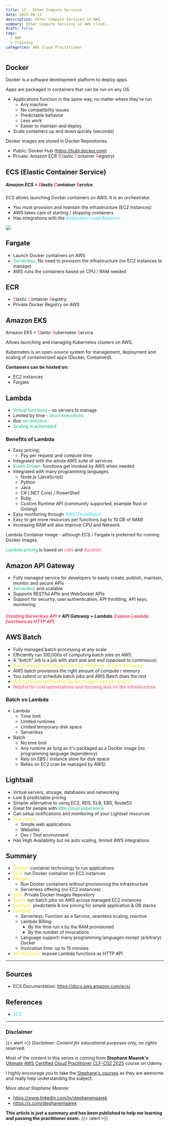 ```yaml
---
title: 13 - Other Compute Services
date: 2025-08-13
description: Other Compute Services in AWS
summary: Other Compute Services in AWS cloud...
draft: false
tags:
  - AWS
  - Training
categories: AWS Cloud Practitioner
---
```

## Docker

Docker is a software development platform to deploy apps.

Apps are packaged in containers that can be run on any OS.

- Applications function in the same way, no matter where they're run
	- Any machine
	- No compatibility issues
	- Predictable behavior
	- Less work
	- Easier to maintain and deploy
- Scale containers up and down quickly (seconds)

Docker images are stored in Docker Repositories.

- Public: Docker Hub (https://hubl.docker.com)
- Private: Amazon ECR (<font color=#f43f5e>E</font>lastic <font color=#f43f5e>C</font>ontainer <font color=#f43f5e>R</font>egistry)
## ECS (Elastic Container Service)

##### Amazon ECS = <font color=#f43f5e>E</font>lastic <font color=#f43f5e>C</font>ontainer <font color=#f43f5e>S</font>ervice.

ECS allows launching Docker containers on AWS. It is an orchestrator.

- You must provision and maintain the infrastructure (EC2 instances)
- AWS takes care of starting / stopping containers
- Has integrations with the <font color=#27D3F5>Application Load Balancer</font>

![](assets/AWS_ECS_Solution.png)
## Fargate

- Launch Docker containers on AWS
- <font color=#10b981>Serverless</font>. No need to provision the infrastructure (no EC2 instances to manage)
- AWS runs the containers based on CPU / RAM needed
## ECR

- <font color=#f43f5e>E</font>lastic <font color=#f43f5e>C</font>ontainer <font color=#f43f5e>R</font>egistry
- Private Docker Registry on AWS
## Amazon EKS

Amazon EKS = <font color=#f43f5e>E</font>lastic <font color=#f43f5e>K</font>ubernetes <font color=#f43f5e>S</font>ervice.

Allows launching and managing Kubernetes clusters on AWS.

Kubernetes is an open-source system for management, deployment and scaling of containerized apps (Docker, Containerd).

**Containers can be hosted on:**

- EC2 instances
- Fargate
## Lambda

- <font color=#10b981>Virtual functions</font> - no servers to manage
- Limited by time - <font color=#10b981>short executions</font>
- Run <font color=#10b981>on-demand</font>
- <font color=#10b981>Scaling is automated</font>
### Benefits of Lambda

- Easy pricing:
	- Pay per request and compute time
- Integrated with the whole AWS suite of services
- <font color=#10b981>Event-Driven:</font> functions get invoked by AWS when needed
- Integrated with many programming languages
	- Node.js (JavaScript)
	- Python
	- Java
	- C# (.NET Core) / PowerShell
	- Ruby
	- Custom Runtime API (community supported, example Rust or Golang)
- Easy monitoring through <font color=#27D3F5>AWS CloudWatch</font>
- Easy to get more resources per functions (up to 10 GB of RAM)
- Increasing RAM will also improve CPU and Network

Lambda Container Image - although ECS / Fargate is preferred for running Docker images.

<font color=#10b981>Lambda pricing</font> is based on <font color=#f43f5e>calls</font> and <font color=#f43f5e>duration</font>.
## Amazon API Gateway

- Fully managed service for developers to easily create, publish, maintain, monitor and secure APIs
- <font color=#10b981>Serverless</font> and scalable
- Supports RESTful APIs and WebSocket APIs
- Support for security, user authentication, API throttling, API keys, monitoring
##### <font color=#f43f5e>Creating Serverless API</font> = API Gateway + Lambda. <font color=#f43f5e>Expose Lambda functions as HTTP API</font>.
## AWS Batch

- Fully managed batch processing at any scale
- Efficiently run 100,000s of computing batch jobs on AWS
- A "_batch_" job is a job with start and and end (opposed to continuous)
- <font color=#f4e40b>Batch will dynamically launch EC2 instances or Spot instances</font>
- AWS batch provisions the right amount of compute / memory
- You submit or schedule batch jobs and AWS Batch does the rest
- <font color=#f4e40b>Batch jobs are defined as Docker images and run on ECS</font>
- <font color=#f43f5e>Helpful for cost optimizations and focusing less on the infrastructure</font>
### Batch vs Lambda

- Lambda
	- Time limit
	- Limited runtimes
	- Limited temporary disk space
	- Serverless
- Batch
	- No time limit
	- Any runtime as long as it's packaged as a Docker image (no programming language dependency)
	- Rely on EBS / instance store for disk space
	- Relies on EC2 (can be managed by AWS)
## Lightsail

- Virtual servers, storage, databases and networking
- Low & predictable pricing
- Simpler alternative to using EC2, RDS, ELB, EBS, Route53
- Great for people with <font color=#10b981>little cloud experience</font>
- Can setup notifications and monitoring of your Lightsail resources
- <font color=#f4e40b>Use cases:</font>
	- Simple web applications
	- Websites
	- Dev / Test environment
- Has High Availability but no auto scaling, limited AWS integrations
## Summary

- <font color=#f4e40b>Docker:</font> container technology to run applications
- <font color=#f4e40b>ECS:</font> run Docker container on EC2 instances
- <font color=#f4e40b>Fargate:</font>
	- Run Docker containers without provisioning the infrastructure
	- Serverless offering (no EC2 instances)
- <font color=#f4e40b>ECR:</font> Private Docker Images Repository
- <font color=#f4e40b>Batch:</font> run batch jobs on AWS across managed EC2 instances
- <font color=#f4e40b>Lightsail:</font> predictable & low pricing for simple application & DB stacks
- <font color=#f4e40b>Lambda:</font>
	- Serverless, Function as a Service, seamless scaling, reactive
	- Lambda Billing:
		- By the time run x by the RAM provisioned
		- By the number of invocations
	- Language support: many programming languages except (arbitrary) Docker
	- Invocation time: up to 15 minutes
- <font color=#f4e40b>API Gateway:</font> expose Lambda functions as HTTP API

---
## Sources

- ECS Documentation: https://docs.aws.amazon.com/ecs/
## References

- <font color=#27D3F5>EC2</font>
---
### Disclaimer

{{< alert >}}
_Disclaimer: Content for educational purposes only, no rights reserved._

Most of the content in this series is coming from **Stephane Maarek's** [Ultimate AWS Certified Cloud Practitioner CLF-C02 2025](https://www.udemy.com/course/aws-certified-cloud-practitioner-new/) course on Udemy.

I highly encourage you to take the [Stephane's courses](https://www.udemy.com/user/stephane-maarek/) as they are awesome and really help understanding the subject.

_More about Stephane Maarek:_

- https://www.linkedin.com/in/stephanemaarek
- https://x.com/stephanemaarek

**This article is just a summary and has been published to help me learning and passing the practitioner exam.**
{{< /alert >}}
